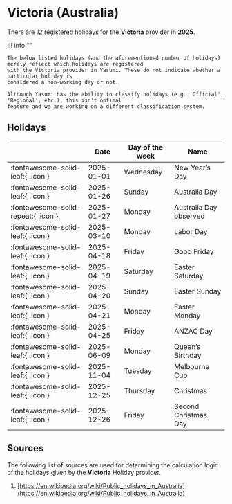 # Victoria (Australia)

There are _12_ registered holidays for the **Victoria** provider in **2025**.

!!! info ""

    The below listed holidays (and the aforementioned number of holidays) merely reflect which holidays are registered
    with the Victoria provider in Yasumi. These do not indicate whether a particular holiday is
    considered a non-working day or not.

    Although Yasumi has the ability to classify holidays (e.g. 'Official', 'Regional', etc.), this isn't optimal
    feature and we are working on a different classification system.

## Holidays

|     | Date | Day of the week | Name |
| --- | ---- | --------------- | ---- |
| :fontawesome-solid-leaf:{ .icon } | 2025-01-01 | Wednesday | New Year’s Day |
| :fontawesome-solid-leaf:{ .icon } | 2025-01-26 | Sunday | Australia Day |
| :fontawesome-solid-repeat:{ .icon } | 2025-01-27 | Monday | Australia Day observed |
| :fontawesome-solid-leaf:{ .icon } | 2025-03-10 | Monday | Labor Day |
| :fontawesome-solid-leaf:{ .icon } | 2025-04-18 | Friday | Good Friday |
| :fontawesome-solid-leaf:{ .icon } | 2025-04-19 | Saturday | Easter Saturday |
| :fontawesome-solid-leaf:{ .icon } | 2025-04-20 | Sunday | Easter Sunday |
| :fontawesome-solid-leaf:{ .icon } | 2025-04-21 | Monday | Easter Monday |
| :fontawesome-solid-leaf:{ .icon } | 2025-04-25 | Friday | ANZAC Day |
| :fontawesome-solid-leaf:{ .icon } | 2025-06-09 | Monday | Queen’s Birthday |
| :fontawesome-solid-leaf:{ .icon } | 2025-11-04 | Tuesday | Melbourne Cup |
| :fontawesome-solid-leaf:{ .icon } | 2025-12-25 | Thursday | Christmas |
| :fontawesome-solid-leaf:{ .icon } | 2025-12-26 | Friday | Second Christmas Day |

## Sources

The following list of sources are used for determining the calculation logic of
the holidays given by the **Victoria** Holiday provider.

1. [https://en.wikipedia.org/wiki/Public_holidays_in_Australia](https://en.wikipedia.org/wiki/Public_holidays_in_Australia)
